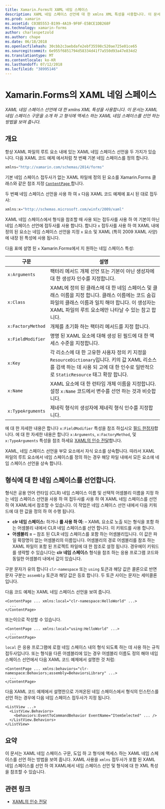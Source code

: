 ```yaml
---
title: Xamarin.Forms의 XAML 네임 스페이스
description: XAML 네임 스페이스 선언에 대 한 xmlns XML 특성을 사용합니다. 이 문서는 XAML 네임 스페이스 구문을 소개 하 고 형식에 액세스 하는 XAML 네임 스페이스를 선언 하는 방법을 보여 줍니다.
ms.prod: xamarin
ms.assetid: C03B5553-B199-4A19-9F0F-E5BCE1DB268F
ms.technology: xamarin-forms
author: charlespetzold
ms.author: chape
ms.date: 06/18/2018
ms.openlocfilehash: 30cbb2c3aebdafe2ebf35598c520ae725e01ce65
ms.sourcegitcommit: 6e955f6851794d58334d41f7a550d93a47e834d2
ms.translationtype: MT
ms.contentlocale: ko-KR
ms.lasthandoff: 07/12/2018
ms.locfileid: "38995146"
---
```

# <a name="xaml-namespaces-in-xamarinforms"></a>Xamarin.Forms의 XAML 네임 스페이스

_XAML 네임 스페이스 선언에 대 한 xmlns XML 특성을 사용합니다. 이 문서는 XAML 네임 스페이스 구문을 소개 하 고 형식에 액세스 하는 XAML 네임 스페이스를 선언 하는 방법을 보여 줍니다._

## <a name="overview"></a>개요

항상 XAML 파일의 루트 요소 내에 있는 XAML 네임 스페이스 선언을 두 가지가 있습니다. 다음 XAML 코드 예제 에서처럼 첫 번째 기본 네임 스페이스를 정의 합니다.

```csharp
xmlns="http://xamarin.com/schemas/2014/forms"
```

기본 네임 스페이스 접두사가 없는 XAML 파일에 정의 된 요소를 Xamarin.Forms 클래스와 같은 참조 지정 [ `ContentPage` ](xref:Xamarin.Forms.ContentPage)합니다.

두 번째 네임 스페이스 선언을 사용 하 여 `x` 다음 XAML 코드 예제에 표시 된 대로 접두사:

```csharp
xmlns:x="http://schemas.microsoft.com/winfx/2009/xaml"
```

XAML 네임 스페이스에서 형식을 참조할 때 사용 되는 접두사를 사용 하 여 기본이 아닌 네임 스페이스 선언에 접두사를 사용 합니다. 합니다 `x` 접두사를 사용 하 여 XAML 내에 정의 된 요소는 네임 스페이스 선언을 지정 `x` 요소 및 XAML (특히 2009 XAML 사양)에 내장 된 특성에 사용 됩니다.

다음 표에 설명 된 `x` Xamarin.Forms에서 지 원하는 네임 스페이스 특성:

|구문|설명|
|--- |--- |
|`x:Arguments`|팩터리 메서드 개체 선언 또는 기본이 아닌 생성자에 대 한 생성자 인수를 지정합니다.|
|`x:Class`|XAML에 정의 된 클래스에 대 한 네임 스페이스 및 클래스 이름을 지정 합니다. 클래스 이름에는 코드 숨김 파일의 클래스 이름과 일치 해야 합니다. 이 생성자는 XAML 파일의 루트 요소에만 나타날 수 있는 참고 합니다.|
|`x:FactoryMethod`|개체를 초기화 하는 팩터리 메서드를 지정 합니다.|
|`x:FieldModifier`|명명 된 XAML 요소에 대해 생성 된 필드에 대 한 액세스 수준을 지정합니다.|
|`x:Key`|각 리소스에 대 한 고유한 사용자 정의 키 지정을 `ResourceDictionary`입니다. 키의 값 XAML 리소스를 검색 하는 데 사용 되 고에 대 한 인수로 일반적으로 `StaticResource` 태그 확장 합니다.|
|`x:Name`|XAML 요소에 대 한 런타임 개체 이름을 지정합니다. 설정 `x:Name` 코드에서 변수를 선언 하는 것과 비슷합니다.|
|`x:TypeArguments`|제네릭 형식의 생성자에 제네릭 형식 인수를 지정합니다.|

에 대 한 자세한 내용은 합니다 `x:FieldModifier` 특성을 참조 하십시오 [필드 한정자](~/xamarin-forms/xaml/field-modifiers.md)합니다. 에 대 한 자세한 내용은 합니다 `x:Arguments`, `x:FactoryMethod`, 및 `x:TypeArguments` 특성을 참조 하세요 [XAML의 인수 전달](~/xamarin-forms/xaml/passing-arguments.md)합니다.

XAML, 네임 스페이스 선언을 부모 요소에서 자식 요소를 상속합니다. 따라서 XAML 파일의 루트 요소에서 네임 스페이스를 정의 하는 경우 해당 파일 내에서 모든 요소에 네임 스페이스 선언을 상속 합니다.

## <a name="declaring-namespaces-for-types"></a>형식에 대 한 네임 스페이스를 선언합니다.

형식은 공용 언어 런타임 (CLR) 네임 스페이스 이름 및 선택적 어셈블리 이름을 지정 하는 네임 스페이스 선언을 사용 하 여 접두사를 사용 하 여 XAML 네임 스페이스를 선언 하 여 XAML에서 참조할 수 있습니다. 이 작업은 네임 스페이스 선언 내에서 다음 키워드에 대 한 값을 정의 하 여 수행 됩니다.

- **clr 네임 스페이스:** 하거나 **를 사용 하 여:** – XAML 요소로 노출 되는 형식을 포함 하는 어셈블리 내에서 CLR 네임 스페이스를 선언 합니다. 이 키워드를 사용 합니다.
- **어셈블리 =** – 참조 된 CLR 네임 스페이스를 포함 하는 어셈블리입니다. 이 값은 파일 확장명이 없는 어셈블리의 이름입니다. 어셈블리의 경로 어셈블리를 참조 하는 XAML 파일이 포함 된 프로젝트 파일에 대 한 참조로 설정 됩니다. 경우에이 키워드를 생략할 수 있습니다는 **clr 네임 스페이스** 형식을 참조 하는 응용 프로그램 코드와 동일한 어셈블리 내에서 값이 있습니다.

구분 문자가 유의 합니다 `clr-namespace` 또는 `using` 토큰과 해당 값은 콜론으로 반면 문자 구분는 `assembly` 토큰과 해당 값은 등호 합니다. 두 토큰 사이는 문자는 세미콜론입니다.

다음 코드 예제는 XAML 네임 스페이스 선언을 보여 줍니다.

```xaml
<ContentPage ... xmlns:local="clr-namespace:HelloWorld" ...>
  ...
</ContentPage>
```

또는이으로 작성할 수 있습니다.

```xaml
<ContentPage ... xmlns:local="using:HelloWorld" ...>
  ...
</ContentPage>
```

`local` 은 응용 프로그램에 로컬 네임 스페이스 내의 형식 되도록 하는 데 사용 하는 규칙 접두사입니다. 또는 형식을 다른 어셈블리에 있는 경우 어셈블리 이름도 정의 해야 네임 스페이스 선언에서 다음 XAML 코드 예제에서 설명한 것 처럼:

```xaml
<ContentPage ... xmlns:behaviors="clr-namespace:Behaviors;assembly=BehaviorsLibrary" ...>
  ...
</ContentPage>
```

다음 XAML 코드 예제에서 설명한으로 가져온된 네임 스페이스에서 형식의 인스턴스를 선언 하는 경우에 다음 네임 스페이스 접두사가 지정 됩니다.

```xaml
<ListView ...>
  <ListView.Behaviors>
    <behaviors:EventToCommandBehavior EventName="ItemSelected" ... />
  </ListView.Behaviors>
</ListView>
```

## <a name="summary"></a>요약

이 문서는 XAML 네임 스페이스 구문, 도입 하 고 형식에 액세스 하는 XAML 네임 스페이스를 선언 하는 방법을 보여 줍니다. XAML 사용을 `xmlns` 접두사가 포함 된 XAML 네임 스페이스를 선언 하 여 XAML에서 네임 스페이스 선언 및 형식에 대 한 XML 특성을 참조할 수 있습니다.


## <a name="related-links"></a>관련 링크

- [XAML의 인수 전달](~/xamarin-forms/xaml/passing-arguments.md)
